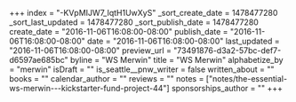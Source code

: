 +++
index = "-KVpMIJW7_IqtH1UwXyS"
_sort_create_date = 1478477280
_sort_last_updated = 1478477280
_sort_publish_date = 1478477280
create_date = "2016-11-06T16:08:00-08:00"
publish_date = "2016-11-06T16:08:00-08:00"
date = "2016-11-06T16:08:00-08:00"
last_updated = "2016-11-06T16:08:00-08:00"
preview_url = "73491876-d3a2-57bc-def7-d6597ae685bc"
byline = "WS Merwin"
title = "WS Merwin"
alphabetize_by = "merwin"
isDraft = ""
is_seattle__pnw_writer = false
written_about = ""
books = ""
calendar_author = ""
reviews = ""
notes = ["notes/the-essential-ws-merwin---kickstarter-fund-project-44"]
sponsorships_author = ""
+++
